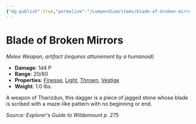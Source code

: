 ```yaml
---
{"dg-publish":true,"permalink":"/compendium/items/blade-of-broken-mirrors-egw/","tags":["compendium/src/5e/egw","item/attunement/required","item/property/finesse","item/property/light","item/property/thrown","item/property/vestige","item/rarity/artifact","item/weapon/simple/melee"]}
---
```


# Blade of Broken Mirrors
*Melee Weapon, artifact (requires attunement by a humanoid)*  

- **Damage**: 1d4 P
- **Range**: 20/60
- **Properties**: [Finesse](rules/item-properties.md#Finesse), [Light](rules/item-properties.md#Light), [Thrown](rules/item-properties.md#Thrown), [Vestige](rules/item-properties.md#Vestige)
- **Weight**: 1.0 lbs.

A weapon of Tharizdun, this dagger is a piece of jagged stone whose blade is scribed with a maze-like pattern with no beginning or end.

*Source: Explorer's Guide to Wildemount p. 275*